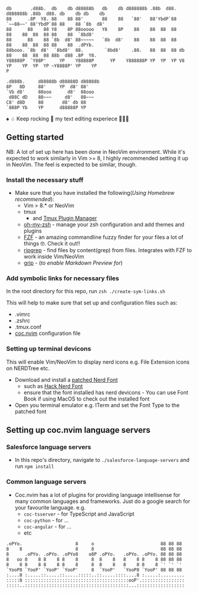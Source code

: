 ```
db       .d88b.  db    db d88888b   db    db d888888b .88b  d88.      d888888b .88b  d88. db    db db    db
88      .8P  Y8. 88    88 88'       88    88   `88'   88'YbdP`88      `~~88~~' 88'YbdP`88 88    88 `8b  d8'
88      88    88 Y8    8P 88ooooo   Y8    8P    88    88  88  88         88    88  88  88 88    88  `8bd8' 
88      88    88 `8b  d8' 88~~~~~   `8b  d8'    88    88  88  88         88    88  88  88 88    88  .dPYb. 
88booo. `8b  d8'  `8bd8'  88.        `8bd8'    .88.   88  88  88 db      88    88  88  88 88b  d88 .8P  Y8.
Y88888P  `Y88P'     YP    Y88888P      YP    Y888888P YP  YP  YP V8      YP    YP  YP  YP ~Y8888P' YP    YP
P                                                    

.d888b.     d88888b d88888D d88888b 
8P   8D     88'     YP  d8' 88'     
`Vb d8'     88ooo      d8'  88ooo   
 d88C dD    88~~~     d8'   88~~~   
C8' d8D     88       d8' db 88      
`888P Yb    YP      d88888P YP      
```
                        
♠️  ♤ Keep rocking 🎸 my text editing experiece 💙💚💜


## Getting started
NB: A lot of set up here has been done in NeoVim environment. While it's expected to work similarly in Vim >= 8, I highly
recommended setting it up in NeoVim. The feel is expected to be similar, though.

### Install the necessary stuff

- Make sure that you have installed the following(*Using Homebrew recommended*):
  - Vim > 8.* or NeoVim
  - tmux
    - and [Tmux Plugin Manager](https://github.com/tmux-plugins/tpm)
  - [oh-my-zsh](https://ohmyz.sh/) - manage your zsh configuration and add themes and plugins
  - [FZF](https://github.com/junegunn/fzf) - an amazing commandline fuzzy finder for your files a lot of things 🤓. Check it out!!
  - [ripgrep](https://github.com/BurntSushi/ripgrep) - find files by content(grep) from files. Integrates with FZF to work inside Vim/NeoVim
  - [grip](https://github.com/joeyespo/grip) - (*to enable Markdown Preview for*)


### Add symbolic links for necessary files
In the root directory for this repo, run `zsh ./create-sym-links.sh`

This will help to make sure that set up and configuration files such as:
- .vimrc
- .zshrc
- .tmux.conf
- [coc.nvim](https://github.com/neoclide/coc.nvim) configuration file


### Setting up terminal devicons
This will enable Vim/NeoVim to display nerd icons e.g. File Extension icons on NERDTree etc.

- Download and install a [patched Nerd Font](https://github.com/ryanoasis/nerd-fonts)
  - such as [Hack Nerd Font](https://github.com/source-foundry/Hack/blob/master/build/ttf/Hack-Regular.ttf)
  - ensure that the font installed has nerd devicons - You can use Font Book if using MacOS to check out the installed font
- Open you terminal emulator e.g. ITerm and set the Font Type to the patched font


## Setting up coc.nvim language servers
### Salesforce language servers
- In this repo's directory, navigate to `./salesforce-language-servers` and run `npm install`

### Common language servers
- Coc.nvim has a lot of plugins for providing language intellisense for many common languages and frameworks. Just do a google search for your favourite language. e.g.
    - `coc-tsserver` - for TypeScript and JavaScript
    - `coc-python` - for ...
    - `coc-angular` - for ...
    - etc


```
.oPYo.                    8     o                         88 88 88 
8    8                    8     8                         88 88 88 
8      .oPYo. .oPYo. .oPYo8    o8P .oPYo.   .oPYo. .oPYo. 88 88 88 
8   oo 8    8 8    8 8    8     8  8    8   8    8 8    8 88 88 88 
8    8 8    8 8    8 8    8     8  8    8   8    8 8    8 `' `' `' 
`YooP8 `YooP' `YooP' `YooP'     8  `YooP'   `YooP8 `YooP' 88 88 88 
:....8 :.....::.....::.....:::::..::.....::::....8 :.....:.........
:::::8 :::::::::::::::::::::::::::::::::::::::ooP'.::::::::::::::::
:::::..:::::::::::::::::::::::::::::::::::::::...::::::::::::::::::

```
